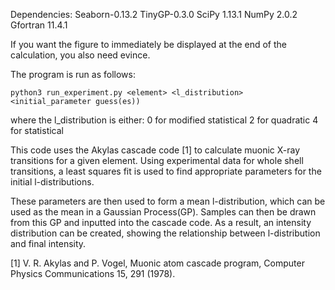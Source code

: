 Dependencies: 
Seaborn-0.13.2
TinyGP-0.3.0
SciPy 1.13.1
NumPy 2.0.2
Gfortran 11.4.1

If you want the figure to immediately be displayed at the end of the calculation, you also need evince.

The program is run as follows:

`python3 run_experiment.py <element> <l_distribution> <initial_parameter guess(es))`

where the l_distribution is either:
    0 for modified statistical
    2 for quadratic 
    4 for statistical

This code uses the Akylas cascade code [1] to calculate muonic X-ray transitions for a given element. Using experimental data for whole shell transitions, a least squares fit is used to find appropriate parameters for the initial l-distributions.

These parameters are then used to form a mean l-distribution, which can be used as the mean in a Gaussian Process(GP). Samples can then be drawn from this GP and inputted into the cascade code. As a result, an intensity distribution can be created, showing the relationship between l-distribution and final intensity.


[1] V. R. Akylas and P. Vogel, Muonic atom cascade program, Computer Physics Communications 15, 291 (1978).

